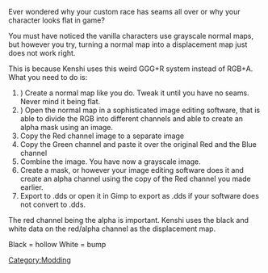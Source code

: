 Ever wondered why your custom race has seams all over or why your
character looks flat in game?

You must have noticed the vanilla characters use grayscale normal maps,
but however you try, turning a normal map into a displacement map just
does not work right.

This is because Kenshi uses this weird GGG+R system instead of RGB+A.
What you need to do is:

1.  ) Create a normal map like you do. Tweak it until you have no seams.
    Never mind it being flat.
2.  ) Open the normal map in a sophisticated image editing software,
    that is able to divide the RGB into different channels and able to
    create an alpha mask using an image.
3.  Copy the Red channel image to a separate image
4.  Copy the Green channel and paste it over the original Red and the
    Blue channel
5.  Combine the image. You have now a grayscale image.
6.  Create a mask, or however your image editing software does it and
    create an alpha channel using the copy of the Red channel you made
    earlier.
7.  Export to .dds or open it in Gimp to export as .dds if your software
    does not convert to .dds.

The red channel being the alpha is important. Kenshi uses the black and
white data on the red/alpha channel as the displacement map.

Black = hollow White = bump

[Category:Modding](Category:Modding "wikilink")